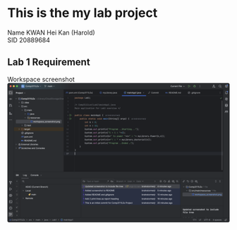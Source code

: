 # This is the my lab project
Name KWAN Hei Kan (Harold) \
SID 20889684
## Lab 1 Requirement
Workspace screenshot \
![Workspace screenshot](workspace_screenshot.png)

